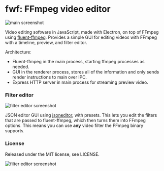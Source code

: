 # fwf: FFmpeg video editor
![main screenshot](https://imgur.com/2HTMBua.png)

Video editing software in JavaScript, made with Electron, on top of FFmpeg using [fluent-ffmpeg](https://github.com/fluent-ffmpeg/node-fluent-ffmpeg). Provides a simple GUI for editing videos with FFmpeg with a timeline, preview, and filter editor.

Architecture:
- Fluent-ffmpeg in the main process, starting ffmpeg processes as needed.
- GUI in the renderer process, stores all of the information and only sends render instructions to main over IPC.
- Express HTTP server in main process for streaming preview video.

### Filter editor
![filter editor screenshot](https://imgur.com/G2tLNam.png)

JSON editor GUI using [jsoneditor](https://github.com/josdejong/jsoneditor/), with presets. This lets you edit the filters that are passed to fluent-ffmpeg, which then turns them into FFmpeg options. This means you can use **any** video filter the FFmpeg binary supports.

### License
Released under the MIT license, see LICENSE.

![filter editor screenshot](https://imgur.com/eYh7yqY.png)
